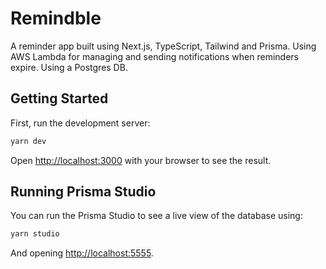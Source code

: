 # Remindble

A reminder app built using Next.js, TypeScript, Tailwind and Prisma. Using AWS Lambda for managing and sending notifications when reminders expire. Using a Postgres DB.

## Getting Started

First, run the development server:

```bash
yarn dev
```

Open [http://localhost:3000](http://localhost:3000) with your browser to see the result.

## Running Prisma Studio

You can run the Prisma Studio to see a live view of the database using:

```bash
yarn studio
```

And opening [http://localhost:5555](http://localhost:5555).
